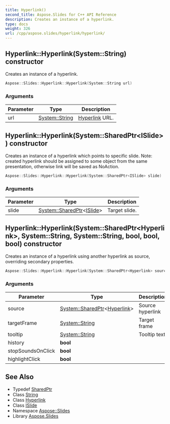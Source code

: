 ```yaml
---
title: Hyperlink()
second_title: Aspose.Slides for C++ API Reference
description: Creates an instance of a hyperlink.
type: docs
weight: 326
url: /cpp/aspose.slides/hyperlink/hyperlink/
---
```

## Hyperlink::Hyperlink(System::String) constructor


Creates an instance of a hyperlink.

```cpp
Aspose::Slides::Hyperlink::Hyperlink(System::String url)
```


### Arguments

| Parameter | Type | Description |
| --- | --- | --- |
| url | [System::String](../../../system/string/) | [Hyperlink](../) URL. |

## Hyperlink::Hyperlink(System::SharedPtr\<ISlide\>) constructor


Creates an instance of a hyperlink which points to specific slide. Note: created hyperlink should be assigned to some object from the same presentation, otherwise link will be saved as NoAction.

```cpp
Aspose::Slides::Hyperlink::Hyperlink(System::SharedPtr<ISlide> slide)
```


### Arguments

| Parameter | Type | Description |
| --- | --- | --- |
| slide | [System::SharedPtr](../../../system/sharedptr/)\<[ISlide](../../islide/)\> | Target slide. |

## Hyperlink::Hyperlink(System::SharedPtr\<Hyperlink\>, System::String, System::String, bool, bool, bool) constructor


Creates an instance of a hyperlink using another hyperlink as source, overriding secondary properties.

```cpp
Aspose::Slides::Hyperlink::Hyperlink(System::SharedPtr<Hyperlink> source, System::String targetFrame, System::String tooltip, bool history, bool stopSoundsOnClick, bool highlightClick)
```


### Arguments

| Parameter | Type | Description |
| --- | --- | --- |
| source | [System::SharedPtr](../../../system/sharedptr/)\<[Hyperlink](../)\> | Source hyperlink |
| targetFrame | [System::String](../../../system/string/) | Target frame |
| tooltip | [System::String](../../../system/string/) | Tooltip text |
| history | **bool** |  |
| stopSoundsOnClick | **bool** |  |
| highlightClick | **bool** |  |

## See Also

* Typedef [SharedPtr](../../system/sharedptr/)
* Class [String](../../system/string/)
* Class [Hyperlink](./)
* Class [ISlide](../islide/)
* Namespace [Aspose::Slides](../)
* Library [Aspose.Slides](../../)